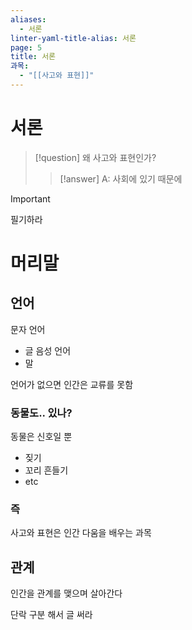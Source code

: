 ```yaml
---
aliases:
  - 서론
linter-yaml-title-alias: 서론
page: 5
title: 서론
과목:
  - "[[사고와 표현]]"
---
```


# 서론

> [!question]
> 왜 사고와 표현인가?
>
> > [!answer]
> > A: 사회에 있기 때문에

> [!important]
> 필기하라

# 머리말

## 언어

문자 언어
- 글
음성 언어
- 말

언어가 없으면 인간은 교류를 못함

### 동물도.. 있나?

동물은 신호일 뿐
- 짖기
- 꼬리 흔들기
- etc

### 즉

사고와 표현은 인간 다움을 배우는 과목

## 관계

인간을 관계를 맺으며 살아간다

 단락 구분 해서 글 써라
